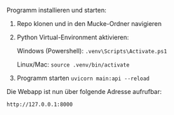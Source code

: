 Programm installieren und starten:

1. Repo klonen und in den Mucke-Ordner navigieren

2. Python Virtual-Environment aktivieren:
   
   Windows (Powershell):
   `.venv\Scripts\Activate.ps1`
   
   Linux/Mac:
   `source .venv/bin/activate`

4. Programm starten
   `uvicorn main:api --reload`

Die Webapp ist nun über folgende Adresse aufrufbar:

`http://127.0.0.1:8000`
